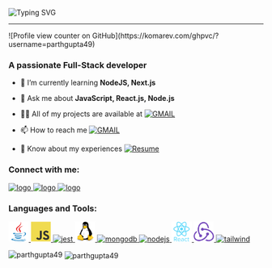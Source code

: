 ![Typing SVG](https://readme-typing-svg.demolab.com?font=Fira+Code&size=30&duration=7000&pause=2000&color=FFFFFF&background=0d1117&center=true&vCenter=true&width=600&lines=%F0%9F%91%8B+Hi+there%2C+I'm+Parth+Gupta)

---
<p>![Profile view counter on GitHub](https://komarev.com/ghpvc/?username=parthgupta49)</p>
<h3>A passionate Full-Stack developer</h3>

- 🌱 I’m currently learning **NodeJS, Next.js**

- 💬 Ask me about **JavaScript, React.js, Node.js**
- 👨‍💻 All of my projects are available at <a href="https://portfolio-parthgupta.vercel.app/" target="_blank"><img src="https://img.shields.io/badge/website-000000?style=for-the-badge&logo=About.me&logoColor=white" alt="GMAIL"  /></a>
- 📫 How to reach me <a target="_blank" href="mailto:nbparthgupta4959@gmail.com"><img src = "https://img.shields.io/badge/Gmail-D14836?style=for-the-badge&logo=gmail&logoColor=white" alt="GMAIL"/></a>
- 📄 Know about my experiences <a href="https://drive.google.com/file/d/1-Sfc_WCSwQSR6pJ0GsbvnvFr2-bHW5Hg/view" target = "_blank"><img src="https://img.shields.io/badge/My%20Resume-000000?style=for-the-badge" alt="Resume"  /></a>

<h3 align="left">Connect with me:</h3>
<p align="left">
        <a href = "https://twitter.com/parthgupta49" target = "_blank">
        <img src = "https://img.shields.io/badge/Twitter-1DA1F2?style=for-the-badge&logo=Twitter" alt = "logo" height = "30">
        </a>
        <a href = "https://www.linkedin.com/in/parth-gupta49/" target = "_blank">
        <img src = "https://img.shields.io/badge/LinkedIn-0072b1?style=for-the-badge&logo=LinkedIn" alt = "logo" height = "30">
        </a>
        <a href = "https://medium.com/@ParthGupta49" target = "_blank">
        <img src = "https://img.shields.io/badge/Medium-black?style=for-the-badge&logo=Medium&logoColor=white" alt = "logo" height = "30">
        </a>
</p>


<h3 align="left">Languages and Tools:</h3><p align="left">
<a href="https://www.java.com" target="_blank" rel="noreferrer">        <img src="https://raw.githubusercontent.com/devicons/devicon/master/icons/java/java-original.svg" alt="java"            width="40" height="40" />    </a>    <a href="https://developer.mozilla.org/en-US/docs/Web/JavaScript" target="_blank" rel="noreferrer">        <img src="https://raw.githubusercontent.com/devicons/devicon/master/icons/javascript/javascript-original.svg"            alt="javascript" width="40" height="40" />    </a>    <a href="https://jestjs.io" target="_blank" rel="noreferrer">        <img src="https://www.vectorlogo.zone/logos/jestjsio/jestjsio-icon.svg" alt="jest" width="40" height="40" />    </a>    <a href="https://www.linux.org/" target="_blank" rel="noreferrer">        <img src="https://raw.githubusercontent.com/devicons/devicon/master/icons/linux/linux-original.svg" alt="linux"            width="40" height="40" />    </a>    <a href="https://www.mongodb.com/" target="_blank" rel="noreferrer">        <img src="https://raw.githubusercontent.com/rahuldkjain/github-profile-readme-generator/master/src/images/icons/Database/mongodb.svg"            alt="mongodb" width="40" height="40" />    </a>    <a href="https://nodejs.org" target="_blank" rel="noreferrer">        <img src="https://raw.githubusercontent.com/rahuldkjain/github-profile-readme-generator/master/src/images/icons/BackendDevelopment/nodejs.svg"            alt="nodejs" width="40" height="40" />    </a>    <a href="https://reactjs.org/" target="_blank" rel="noreferrer">        <img src="https://raw.githubusercontent.com/devicons/devicon/master/icons/react/react-original-wordmark.svg"            alt="react" width="40" height="40" />    </a>    <a href="https://redux.js.org" target="_blank" rel="noreferrer">        <img src="https://raw.githubusercontent.com/devicons/devicon/master/icons/redux/redux-original.svg" alt="redux"            width="40" height="40" />    </a>    <a href="https://tailwindcss.com/" target="_blank" rel="noreferrer">        <img src="https://www.vectorlogo.zone/logos/tailwindcss/tailwindcss-icon.svg" alt="tailwind" width="40"            height="40" />    </a></p>

<p>
    <img align="left"
        src="https://github-readme-stats.vercel.app/api/top-langs?username=parthgupta49&show_icons=true&locale=en&layout=compact"
        alt="parthgupta49" />
</p>

<p>
    &nbsp;<img align="center"
        src="https://github-readme-stats.vercel.app/api?username=parthgupta49&show_icons=true&locale=en"
        alt="parthgupta49" />
</p>

